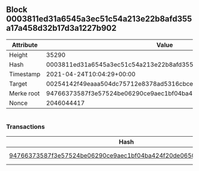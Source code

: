 ## Block 0003811ed31a6545a3ec51c54a213e22b8afd355a17a458d32b17d3a1227b902

Attribute | Value
--- | ---
Height | 35290
Hash | 0003811ed31a6545a3ec51c54a213e22b8afd355a17a458d32b17d3a1227b902
Timestamp | 2021-04-24T10:04:29+00:00
Target | 00254142f49eaaa504dc75712e8378ad5316cbcead634704b3734b6271167cc4
Merke root | 94766373587f3e57524be06290ce9aec1bf04ba424f20de0650782c3a40a5d40
Nonce | 2046044417

```

```

### Transactions

Hash | Amount
--- | ---
[94766373587f3e57524be06290ce9aec1bf04ba424f20de0650782c3a40a5d40](94766373587f3e57524be06290ce9aec1bf04ba424f20de0650782c3a40a5d40.md) | 10.00000000 SKEPTI 

